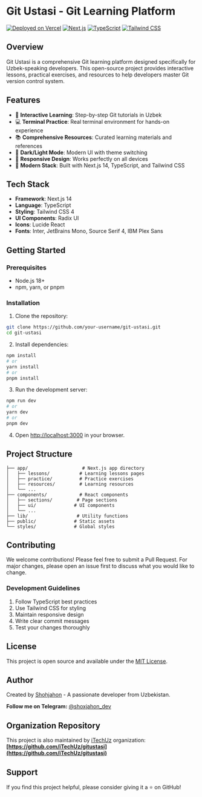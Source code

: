 # Git Ustasi - Git Learning Platform

[![Deployed on Vercel](https://img.shields.io/badge/Deployed%20on-Vercel-black?style=for-the-badge&logo=vercel)](https://gitustasi.uz)
[![Next.js](https://img.shields.io/badge/Next.js-14-black?style=for-the-badge&logo=next.js)](https://nextjs.org/)
[![TypeScript](https://img.shields.io/badge/TypeScript-5-blue?style=for-the-badge&logo=typescript)](https://www.typescriptlang.org/)
[![Tailwind CSS](https://img.shields.io/badge/Tailwind_CSS-4-38B2AC?style=for-the-badge&logo=tailwind-css)](https://tailwindcss.com/)

## Overview

Git Ustasi is a comprehensive Git learning platform designed specifically for Uzbek-speaking developers. This open-source project provides interactive lessons, practical exercises, and resources to help developers master Git version control system.

## Features

- 🎯 **Interactive Learning**: Step-by-step Git tutorials in Uzbek
- 💻 **Terminal Practice**: Real terminal environment for hands-on experience
- 📚 **Comprehensive Resources**: Curated learning materials and references
- 🌙 **Dark/Light Mode**: Modern UI with theme switching
- 📱 **Responsive Design**: Works perfectly on all devices
- 🚀 **Modern Stack**: Built with Next.js 14, TypeScript, and Tailwind CSS

## Tech Stack

- **Framework**: Next.js 14
- **Language**: TypeScript
- **Styling**: Tailwind CSS 4
- **UI Components**: Radix UI
- **Icons**: Lucide React
- **Fonts**: Inter, JetBrains Mono, Source Serif 4, IBM Plex Sans

## Getting Started

### Prerequisites

- Node.js 18+
- npm, yarn, or pnpm

### Installation

1. Clone the repository:

```bash
git clone https://github.com/your-username/git-ustasi.git
cd git-ustasi
```

2. Install dependencies:

```bash
npm install
# or
yarn install
# or
pnpm install
```

3. Run the development server:

```bash
npm run dev
# or
yarn dev
# or
pnpm dev
```

4. Open [http://localhost:3000](http://localhost:3000) in your browser.

## Project Structure

```
├── app/                    # Next.js app directory
│   ├── lessons/           # Learning lessons pages
│   ├── practice/          # Practice exercises
│   ├── resources/         # Learning resources
│   └── ...
├── components/            # React components
│   ├── sections/         # Page sections
│   ├── ui/              # UI components
│   └── ...
├── lib/                  # Utility functions
├── public/              # Static assets
└── styles/              # Global styles
```

## Contributing

We welcome contributions! Please feel free to submit a Pull Request. For major changes, please open an issue first to discuss what you would like to change.

### Development Guidelines

1. Follow TypeScript best practices
2. Use Tailwind CSS for styling
3. Maintain responsive design
4. Write clear commit messages
5. Test your changes thoroughly

## License

This project is open source and available under the [MIT License](LICENSE).

## Author

Created by [Shohjahon](https://github.com/shohjahon) - A passionate developer from Uzbekistan.

**Follow me on Telegram:** [@shoxjahon_dev](https://t.me/shoxjahon_dev)

## Organization Repository

This project is also maintained by [iTechUz](https://github.com/iTechUz) organization:
**[https://github.com/iTechUz/gitustasi](https://github.com/iTechUz/gitustasi)**

## Support

If you find this project helpful, please consider giving it a ⭐ on GitHub!
